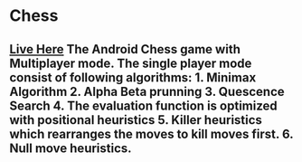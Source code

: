 # Chess
<h2><a href = "https://play.google.com/store/apps/details?id=com.invertaze.chess">Live Here</a>
The Android Chess game with Multiplayer mode. 
The single player mode consist of following algorithms: 
  1. Minimax Algorithm
  2. Alpha Beta prunning
  3. Quescence Search
  4. The evaluation function is optimized with positional heuristics
  5. Killer heuristics which rearranges the moves to kill moves first. 
  6. Null move heuristics. 
